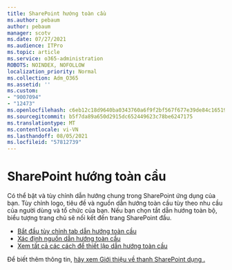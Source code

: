 ```yaml
---
title: SharePoint hướng toàn cầu
ms.author: pebaum
author: pebaum
manager: scotv
ms.date: 07/27/2021
ms.audience: ITPro
ms.topic: article
ms.service: o365-administration
ROBOTS: NOINDEX, NOFOLLOW
localization_priority: Normal
ms.collection: Adm_O365
ms.assetid: ''
ms.custom:
- "9007094"
- "12473"
ms.openlocfilehash: c6eb12c18d9640ba0343760a6f9f2bf567f677e39de84c16519327c2f24d4447
ms.sourcegitcommit: b5f7da89a650d2915dc652449623c78be6247175
ms.translationtype: MT
ms.contentlocale: vi-VN
ms.lasthandoff: 08/05/2021
ms.locfileid: "57812739"
---
```

# <a name="sharepoint-global-navigation"></a>SharePoint hướng toàn cầu

Có thể bật và tùy chỉnh dẫn hướng chung trong SharePoint ứng dụng của bạn. Tùy chỉnh logo, tiêu đề và nguồn dẫn hướng toàn cầu tùy theo nhu cầu của người dùng và tổ chức của bạn. Nếu bạn chọn tắt dẫn hướng toàn bộ, biểu tượng trang chủ sẽ nối kết đến trang SharePoint đầu.

- [Bắt đầu tùy chỉnh tab dẫn hướng toàn cầu](/SharePoint/sharepoint-app-bar?WT.mc_id=365AdminCSH_SupportCentral#get-started-customizing-the-global-navigation-tab)
- [Xác định nguồn dẫn hướng toàn cầu](/SharePoint/sharepoint-app-bar?WT.mc_id=365AdminCSH_SupportCentral#determine-the-global-navigation-source-depending-on-your-home-sites-configuration)
- [Xem tất cả các cách để thiết lập dẫn hướng toàn cầu](/SharePoint/sharepoint-app-bar?WT.mc_id=365AdminCSH_SupportCentral#see-all-the-different-ways-you-can-set-up-global-navigation)

Để biết thêm thông tin, [hãy xem Giới thiệu về thanh SharePoint dụng .](/sharepoint/sharepoint-app-bar) 

